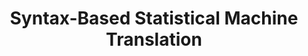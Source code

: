 ---
title: "Syntax-Based Statistical Machine Translation"

categories: ['']

tags: ['Syntax', 'Based', 'Statistical', 'Machine', 'Translation']

arabic: ['منهج الترجمة الإحصائي القائم على مستوى ترجمة لغة المصدر إلى بناء نحوى للغة الهدف']

publishers: ['المعالجة اﻵلية للنصوص العربية']

types: "word"

slug: ""
---